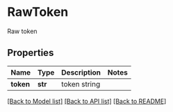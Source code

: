 # RawToken

Raw token
## Properties
Name | Type | Description | Notes
------------ | ------------- | ------------- | -------------
**token** | **str** | token string | 

[[Back to Model list]](../README.md#documentation-for-models) [[Back to API list]](../README.md#documentation-for-api-endpoints) [[Back to README]](../README.md)


